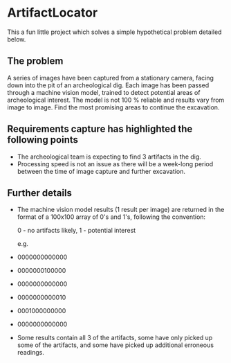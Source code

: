 # ArtifactLocator

This a fun little project which solves a simple hypothetical problem detailed below.

The problem
------------

A series of images have been captured from a stationary camera, facing down into the pit of an archeological dig. Each image 
has been passed through a machine vision model, trained to detect potential areas of archeological interest. The model is
not 100 % reliable and results vary from image to image. Find the most promising areas to continue the excavation.


Requirements capture has highlighted the following points
---------------------------------------------------------

- The archeological team is expecting to find 3 artifacts in the dig.
- Processing speed is not an issue as there will be a week-long period between the time of image capture and further excavation.

Further details
---------------

- The machine vision model results (1 result per image) are returned in the format of a 100x100 array of 0's and 1's, following 
  the convention:

   0 - no artifacts likely,
   1 - potential interest
   
   
   e.g.
   
- 0000000000000
- 0000000100000
- 0000000000000
- 0000000000010
- 0001000000000
- 0000000000000

- Some results contain all 3 of the artifacts, some have only picked up some of the artifacts, and some have picked up additional 
  erroneous readings.